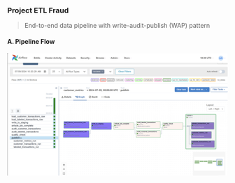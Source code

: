 ### Project ETL Fraud

> End-to-end data pipeline with write-audit-publish (WAP) pattern

#### A. Pipeline Flow
![flow](./assets/airflow_graph.png)

